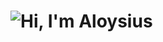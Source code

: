 # ![Hi, I'm Aloysius](https://readme-typing-svg.demolab.com?color=%2336BCF7&size=21&duration=2000&center=true&vCenter=true&multiline=true&width=200&height=40&lines=Hi%2C+I'm+Aloysius!👋🏼;+;+)

<!--
**aloysathekge/aloysathekge** is a ✨ _special_ ✨ repository because its `README.md` (this file) appears on your GitHub profile.

Here are some ideas to get you started:

- 🔭 I’m currently working on ...
- 🌱 I’m currently learning ...
- 👯 I’m looking to collaborate on ...
- 🤔 I’m looking for help with ...
- 💬 Ask me about ...
- 📫 How to reach me: ...
- 😄 Pronouns: ...
- ⚡ Fun fact: ...
-->
